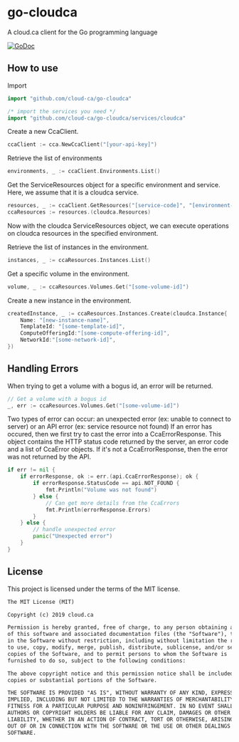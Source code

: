# go-cloudca

A cloud.ca client for the Go programming language

[![GoDoc](https://godoc.org/github.com/cloud-ca/go-cloudca?status.svg)](https://godoc.org/github.com/cloud-ca/go-cloudca)

## How to use

Import

```go
import "github.com/cloud-ca/go-cloudca"

/* import the services you need */
import "github.com/cloud-ca/go-cloudca/services/cloudca"
```

Create a new CcaClient.

```go
ccaClient := cca.NewCcaClient("[your-api-key]")
```

Retrieve the list of environments

```go
environments, _ := ccaClient.Environments.List()
```

Get the ServiceResources object for a specific environment and service. Here, we assume that it is a cloudca service.

```go
resources, _ := ccaClient.GetResources("[service-code]", "[environment-name]")
ccaResources := resources.(cloudca.Resources)
```

Now with the cloudca ServiceResources object, we can execute operations on cloudca resources in the specified environment.

Retrieve the list of instances in the environment.

```go
instances, _ := ccaResources.Instances.List()
```

Get a specific volume in the environment.

```go
volume, _ := ccaResources.Volumes.Get("[some-volume-id]")
```

Create a new instance in the environment.

```go
createdInstance, _ := ccaResources.Instances.Create(cloudca.Instance{
    Name: "[new-instance-name]",
    TemplateId: "[some-template-id]",
    ComputeOfferingId:"[some-compute-offering-id]",
    NetworkId:"[some-network-id]",
})
```

## Handling Errors

When trying to get a volume with a bogus id, an error will be returned.

```go
// Get a volume with a bogus id
_, err := ccaResources.Volumes.Get("[some-volume-id]")
```

Two types of error can occur: an unexpected error (ex: unable to connect to server) or an API error (ex: service resource not found)
If an error has occured, then we first try to cast the error into a CcaErrorResponse. This object contains the HTTP status code returned by the server, an error code and a list of CcaError objects. If it's not a CcaErrorResponse, then the error was not returned by the API.

```go
if err != nil {
    if errorResponse, ok := err.(api.CcaErrorResponse); ok {
        if errorResponse.StatusCode == api.NOT_FOUND {
            fmt.Println("Volume was not found")
        } else {
            // Can get more details from the CcaErrors
            fmt.Println(errorResponse.Errors)
        }
    } else {
        // handle unexpected error
        panic("Unexpected error")
    }
}
```

## License

This project is licensed under the terms of the MIT license.

```txt
The MIT License (MIT)

Copyright (c) 2019 cloud.ca

Permission is hereby granted, free of charge, to any person obtaining a copy
of this software and associated documentation files (the "Software"), to deal
in the Software without restriction, including without limitation the rights
to use, copy, modify, merge, publish, distribute, sublicense, and/or sell
copies of the Software, and to permit persons to whom the Software is
furnished to do so, subject to the following conditions:

The above copyright notice and this permission notice shall be included in all
copies or substantial portions of the Software.

THE SOFTWARE IS PROVIDED "AS IS", WITHOUT WARRANTY OF ANY KIND, EXPRESS OR
IMPLIED, INCLUDING BUT NOT LIMITED TO THE WARRANTIES OF MERCHANTABILITY,
FITNESS FOR A PARTICULAR PURPOSE AND NONINFRINGEMENT. IN NO EVENT SHALL THE
AUTHORS OR COPYRIGHT HOLDERS BE LIABLE FOR ANY CLAIM, DAMAGES OR OTHER
LIABILITY, WHETHER IN AN ACTION OF CONTRACT, TORT OR OTHERWISE, ARISING FROM,
OUT OF OR IN CONNECTION WITH THE SOFTWARE OR THE USE OR OTHER DEALINGS IN THE
SOFTWARE.
```
